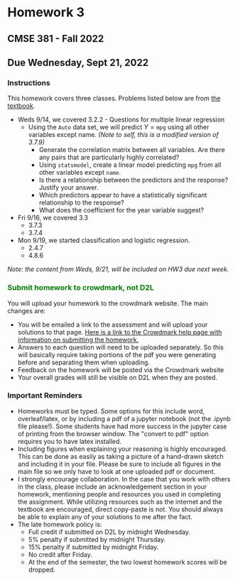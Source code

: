 # Homework 3
## CMSE 381 - Fall 2022
## Due Wednesday, Sept 21, 2022


### Instructions
This homework covers three classes. Problems listed below are from [the textbook](https://www.statlearning.com/). 

- Weds 9/14, we covered 3.2.2 - Questions for multiple linear regression
    - Using the `Auto` data set, we will predict $Y = \texttt{mpg}$ using all other variables except name. *(Note to self, this is a modified version of 3.7.9)*
        * Generate the correlation matrix between all variables. Are there any pairs that are particularly highly correlated? 
        * Using `statsmodel`, create a linear model predicting `mpg` from all other variables except `name`. 
        * Is there a relationship between the predictors and the response? Justify your answer. 
        * Which predictors appear to have a statistically significant relationship to the response? 
        * What does the coefficient for the year variable suggest?
- Fri 9/16, we covered 3.3
    - 3.7.3
    - 3.7.4
- Mon 9/19, we started classification and logistic regression.  
    - 2.4.7
    - 4.8.6


*Note: the content from Weds, 9/21, will be included on HW3 due next week.*

### <span style="color: green"> Submit homework to crowdmark, not D2L


You will upload your homework to the crowdmark website. The main changes are:
- You will be emailed a link to the assessment and will upload your solutions to that page. [Here is a link to the Crowdmark help page with information on submitting the homework.](https://crowdmark.com/help/completing-and-submitting-an-assessment/)
- Answers to each question will need to be uploaded separately.  So this will basically require taking portions of the pdf you were generating before and separating them when uploading.  
- Feedback on the homework will be posted via the Crowdmark website 
- Your overall grades will still be visible on D2L when they are posted. 

### Important Reminders

- Homeworks must be typed. Some options for this include word, overleaf/latex, or by including a pdf of a jupyter notebook (not the .ipynb file please!). Some students have had more success in the jupyter case of printing from the browser window.  The "convert to pdf" option requires you to have latex installed. 
- Including figures when explaining your reasoning is highly encouraged.  This can be done as easily as taking a picture of a hand-drawn sketch and including it in your file. Please be sure to include all figures in the main file so we only have to look at one uploaded pdf or document. 
- I strongly encourage collaboration.  In the case that you work with others in the class, please include an acknowledgement section in your homework, mentioning people and resources you used in completing the assignment. While utilizing resources such as the internet and the textbook are encouraged, direct copy-paste is not.  You should always be able to explain any of your solutions to me after the fact. 
- The late homework policy is: 
    - Full credit if submitted on D2L by midnight Wednesday. 
    - 5% penalty if submitted by midnight Thursday.
    - 15% penalty if submitted by midnight Friday. 
    - No credit after Friday. 
    - At the end of the semester, the two lowest homework scores will be dropped. 